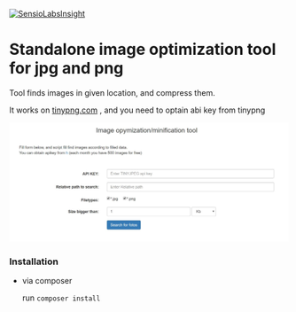 [![SensioLabsInsight](https://insight.sensiolabs.com/projects/f7b6a32f-d21d-450d-b916-7d99b1c78070/big.png)](https://insight.sensiolabs.com/projects/f7b6a32f-d21d-450d-b916-7d99b1c78070)



# Standalone image optimization tool for jpg and png 
Tool finds images in given location, and compress  them.

It works on [tinypng.com](https://tinypng.com/dashboard/developers) , and you need to optain abi key from tinypng 


![Image tool](https://github.com/poznet/bigimages/blob/master/doc/screenshoot.JPG)


### Installation 
- via composer

  run `composer install`
